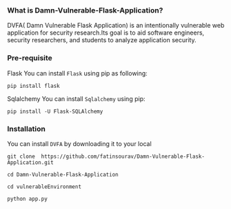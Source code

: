 ### What is Damn-Vulnerable-Flask-Application?
<p>DVFA( Damn Vulnerable Flask Application) is an intentionally vulnerable web application for security research.Its goal is to aid software engineers, security researchers, and students to analyze application security.</p>

### Pre-requisite
 Flask
You can install `Flask` using pip as following:
 ```
 pip install flask
 ```
 Sqlalchemy
 You can install `Sqlalchemy` using pip:
 ```
 pip install -U Flask-SQLAlchemy
 ```

### Installation
 You can install `DVFA` by downloading it to your local 
 ```
 git clone  https://github.com/fatinsourav/Damn-Vulnerable-Flask-Application.git
 ```
 ```
 cd Damn-Vulnerable-Flask-Application
 ```
 ```
 cd vulnerableEnvironment
 ```
 ```
 python app.py
 ```

 

